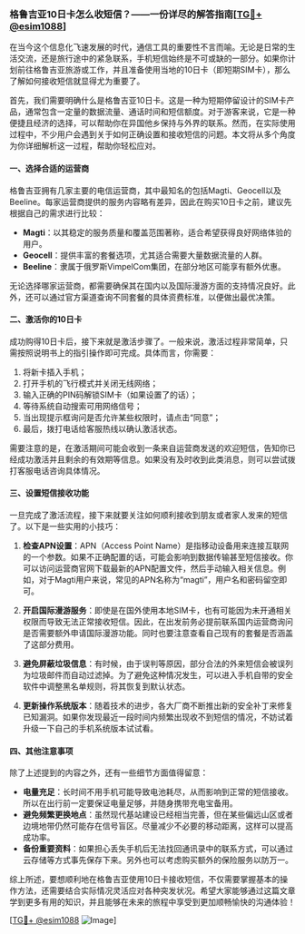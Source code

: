 ### 格鲁吉亚10日卡怎么收短信？——一份详尽的解答指南[[TG💪+ @esim1088](https://t.me/s/esim1088)]

在当今这个信息化飞速发展的时代，通信工具的重要性不言而喻。无论是日常的生活交流，还是旅行途中的紧急联系，手机短信始终是不可或缺的一部分。如果你计划前往格鲁吉亚旅游或工作，并且准备使用当地的10日卡（即短期SIM卡），那么了解如何接收短信就显得尤为重要了。

首先，我们需要明确什么是格鲁吉亚10日卡。这是一种为短期停留设计的SIM卡产品，通常包含一定量的数据流量、通话时间和短信额度。对于游客来说，它是一种便捷且经济的选择，可以帮助你在异国他乡保持与外界的联系。然而，在实际使用过程中，不少用户会遇到关于如何正确设置和接收短信的问题。本文将从多个角度为你详细解析这一过程，帮助你轻松应对。

#### 一、选择合适的运营商

格鲁吉亚拥有几家主要的电信运营商，其中最知名的包括Magti、Geocell以及Beeline。每家运营商提供的服务内容略有差异，因此在购买10日卡之前，建议先根据自己的需求进行比较：

- **Magti**：以其稳定的服务质量和覆盖范围著称，适合希望获得良好网络体验的用户。
- **Geocell**：提供丰富的套餐选项，尤其适合需要大量数据流量的人群。
- **Beeline**：隶属于俄罗斯VimpelCom集团，在部分地区可能享有额外优惠。

无论选择哪家运营商，都需要确保其在国内以及国际漫游方面的支持情况良好。此外，还可以通过官方渠道查询不同套餐的具体资费标准，以便做出最优决策。

#### 二、激活你的10日卡

成功购得10日卡后，接下来就是激活步骤了。一般来说，激活过程非常简单，只需按照说明书上的指引操作即可完成。具体而言，你需要：

1. 将新卡插入手机；
2. 打开手机的飞行模式并关闭无线网络；
3. 输入正确的PIN码解锁SIM卡（如果设置了的话）；
4. 等待系统自动搜索可用网络信号；
5. 当出现提示框询问是否允许某些权限时，请点击“同意”；
6. 最后，拨打电话给客服热线以确认激活状态。

需要注意的是，在激活期间可能会收到一条来自运营商发送的欢迎短信，告知你已经成功激活并且剩余的有效期等信息。如果没有及时收到此类消息，则可以尝试拨打客服电话咨询具体情况。

#### 三、设置短信接收功能

一旦完成了激活流程，接下来就要关注如何顺利接收到朋友或者家人发来的短信了。以下是一些实用的小技巧：

1. **检查APN设置**：APN（Access Point Name）是指移动设备用来连接互联网的一个参数。如果不正确配置的话，可能会影响到数据传输甚至短信接收。你可以访问运营商官网下载最新的APN配置文件，然后手动输入相关信息。例如，对于Magti用户来说，常见的APN名称为“magti”，用户名和密码留空即可。
   
2. **开启国际漫游服务**：即使是在国外使用本地SIM卡，也有可能因为未开通相关权限而导致无法正常接收短信。因此，在出发前务必提前联系国内运营商询问是否需要额外申请国际漫游功能。同时也要注意查看自己现有的套餐是否涵盖了这部分费用。

3. **避免屏蔽垃圾信息**：有时候，由于误判等原因，部分合法的外来短信会被误列为垃圾邮件而自动过滤掉。为了避免这种情况发生，可以进入手机自带的安全软件中调整黑名单规则，将其恢复到默认状态。

4. **更新操作系统版本**：随着技术的进步，各大厂商不断推出新的安全补丁来修复已知漏洞。如果你发现最近一段时间内频繁出现收不到短信的情况，不妨试着升级一下自己的手机系统版本试试看。

#### 四、其他注意事项

除了上述提到的内容之外，还有一些细节方面值得留意：

- **电量充足**：长时间不用手机可能导致电池耗尽，从而影响到正常的短信接收。所以在出行前一定要保证电量足够，并随身携带充电宝备用。
- **避免频繁更换地点**：虽然现代基站建设已经相当完善，但在某些偏远山区或者边境地带仍然可能存在信号盲区。尽量减少不必要的移动距离，这样可以提高成功率。
- **备份重要资料**：如果担心丢失手机后无法找回通讯录中的联系方式，可以通过云存储等方式事先保存下来。另外也可以考虑购买额外的保险服务以防万一。

综上所述，要想顺利地在格鲁吉亚使用10日卡接收短信，不仅需要掌握基本的操作方法，还需要结合实际情况灵活应对各种突发状况。希望大家能够通过这篇文章学到更多有用的知识，并且能够在未来的旅程中享受到更加顺畅愉快的沟通体验！

[[TG💪+ @esim1088](https://t.me/s/esim1088) ![Image](https://i.postimg.cc/4NQfJmqS/Snipaste-2025-05-13-00-14-12.png)]